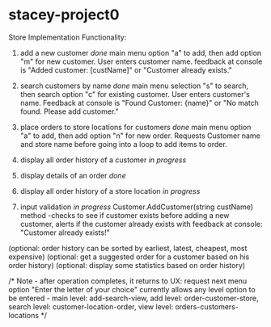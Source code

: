 # stacey-project0
Store Implementation
Functionality:

1. add a new customer *done*
    main menu option "a" to add, then add option "m" for new customer. User enters customer name. feedback at console is "Added customer: [custName]" or "Customer already exists."

2. search customers by name *done*
    main menu selection "s" to search, then search option "c" for existing customer. User enters customer's name. Feedback at console  is "Found Customer: {name}" or  "No match found. Please add customer."

3. place orders to store locations for customers *done*
    main menu option "a" to add, then add option "n" for new order. Requests Customer name and store name before going into a loop to add items to order.

4. display all order history of a customer *in progress*

5. display details of an order *done*

6. display all order history of a store location *in progress*

7. input validation *in progress*
    Customer.AddCustomer(string custName) method -checks to see if customer exists before adding a new customer, alerts if the customer already exists with feedback at console: "Customer already exists!"

(optional: order history can be sorted by earliest, latest, cheapest, most expensive)
(optional: get a suggested order for a customer based on his order history)
(optional: display some statistics based on order history)

/* Note - after operation completes, it returns to UX: request next menu option "Enter the letter of your choice" currently allows any level option to be entered - main level: add-search-view, add level: order-customer-store, search level: customer-location-order, view level: orders-customers-locations
*/